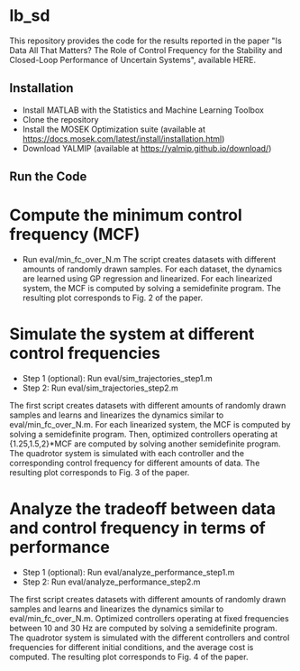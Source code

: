 # lb_sd
This repository provides the code for the results reported in the paper "Is Data All That Matters? The Role of Control Frequency for the Stability and Closed-Loop Performance of Uncertain Systems", available HERE.

## Installation
- Install MATLAB with the Statistics and Machine Learning Toolbox
- Clone the repository
- Install the MOSEK Optimization suite (available at https://docs.mosek.com/latest/install/installation.html)
- Download YALMIP (available at https://yalmip.github.io/download/) 

## Run the Code
# Compute the minimum control frequency (MCF)
- Run eval/min_fc_over_N.m
The script creates datasets with different amounts of randomly drawn samples. For each dataset, the dynamics are learned using GP regression and linearized. For each linearized system, the MCF is computed by solving a semidefinite program.
The resulting plot corresponds to Fig. 2 of the paper.


# Simulate the system at different control frequencies
- Step 1 (optional): Run eval/sim_trajectories_step1.m
- Step 2: Run eval/sim_trajectories_step2.m


The first script creates datasets with different amounts of randomly drawn samples and learns and linearizes the dynamics similar to eval/min_fc_over_N.m. For each linearized system, the MCF is computed by solving a semidefinite program. Then, optimized controllers operating at {1.25,1.5,2}*MCF are computed by solving another semidefinite program. The quadrotor system is simulated with each controller and the corresponding control frequency for different amounts of data.
The resulting plot corresponds to Fig. 3 of the paper.

# Analyze the tradeoff between data and control frequency in terms of performance
- Step 1 (optional): Run eval/analyze_performance_step1.m
- Step 2: Run eval/analyze_performance_step2.m


The first script creates datasets with different amounts of randomly drawn samples and learns and linearizes the dynamics similar to eval/min_fc_over_N.m. Optimized controllers operating at fixed frequencies between 10 and 30 Hz are computed by solving a semidefinite program. The quadrotor system is simulated with the different controllers and control frequencies for different initial conditions, and the average cost is computed.
The resulting plot corresponds to Fig. 4 of the paper.
